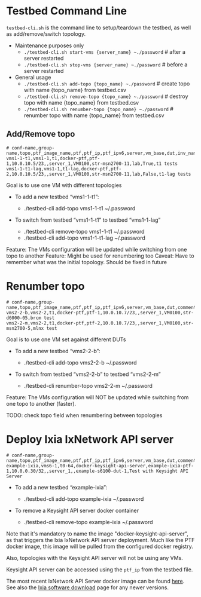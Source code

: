 # Testbed Command Line

```testbed-cli.sh``` is the command line to setup/teardown the testbed, as well as add/remove/switch topology.

- Maintenance purposes only
  - ```./testbed-cli.sh start-vms {server_name} ~./password```   # after a server restarted
  - ```./testbed-cli.sh stop-vms {server_name} ~./password```    # before a server restarted
- General usage
  - ```./testbed-cli.sh add-topo {topo_name} ~./password```      # create topo with name {topo_name} from testbed.csv
  - ```./testbed-cli.sh remove-topo {topo_name} ~./password```   # destroy topo with name {topo_name} from testbed.csv
  - ```./testbed-cli.sh renumber-topo {topo_name} ~./password``` # renumber topo with name {topo_name} from testbed.csv

## Add/Remove topo
```
# conf-name,group-name,topo,ptf_image_name,ptf,ptf_ip,ptf_ipv6,server,vm_base,dut,inv_name,auto_recover,comment
vms1-1-t1,vms1-1,t1,docker-ptf,ptf-1,10.0.10.5/23,,server_1,VM0100,str-msn2700-11,lab,True,t1 tests
vms1-1-t1-lag,vms1-1,t1-lag,docker-ptf,ptf-2,10.0.10.5/23,,server_1,VM0100,str-msn2700-11,lab,False,t1-lag tests

```
Goal is to use one VM with different topologies

- To add a new testbed “vms1-1-t1”:
  - ./testbed-cli add-topo vms1-1-t1 ~/.password

- To switch from testbed “vms1-1-t1” to testbed “vms1-1-lag”
  - ./testbed-cli remove-topo vms1-1-t1 ~/.password
  - ./testbed-cli add-topo vms1-1-t1-lag ~/.password

Feature: The VMs configuration will be updated while switching from one topo to another
Feature: Might be used for renumbering too
Caveat: Have to remember what was the initial topology. Should be fixed in future

# Renumber topo
```
# conf-name,group-name,topo,ptf_image_name,ptf,ptf_ip,ptf_ipv6,server,vm_base,dut,comment
vms2-2-b,vms2-2,t1,docker-ptf,ptf-1,10.0.10.7/23,,server_1,VM0100,str-d6000-05,brcm test
vms2-2-m,vms2-2,t1,docker-ptf,ptf-2,10.0.10.7/23,,server_1,VM0100,str-msn2700-5,mlnx test

```
Goal is to use one VM set against different DUTs

- To add a new testbed “vms2-2-b”:
  - ./testbed-cli add-topo vms2-2-b ~/.password

- To switch from testbed “vms2-2-b” to testbed “vms2-2-m”
  - ./testbed-cli renumber-topo vms2-2-m ~/.password

Feature: The VMs configuration will NOT be updated while switching from one topo to another (faster).

TODO: check topo field when renumbering between topologies

# Deploy Ixia IxNetwork API server
```
# conf-name,group-name,topo,ptf_image_name,ptf,ptf_ip,ptf_ipv6,server,vm_base,dut,comment
example-ixia,vms6-1,t0-64,docker-keysight-api-server,example-ixia-ptf-1,10.0.0.30/32,,server_1,,example-s6100-dut-1,Test with Keysight API Server
```
- To add a new testbed “example-ixia”:
  - ./testbed-cli add-topo example-ixia ~/.password

- To remove a Keysight API server docker container
  - ./testbed-cli remove-topo example-ixia ~/.password

Note that it's mandatory to name the image "docker-keysight-api-server", as that triggers the Ixia IxNetwork API server deployment.
Much like the PTF docker image, this image will be pulled from the configured docker registry.

Also, topologies with the Keysight API server will not be using any VMs.

Keysight API server can be accessed using the `ptf_ip` from the testbed file.

The most recent IxNetwork API Server docker image can be found [here](http://downloads.ixiacom.com/support/downloads_and_updates/public/ixnetwork/9.00_Update-3/Ixia_IxNetworkWeb_Docker_9.00.100.213.tar.bz2).
See also the [Ixia software download](https://support.ixiacom.com/public/support-overview/product-support/downloads-updates/versions/68) page for any newer versions.

